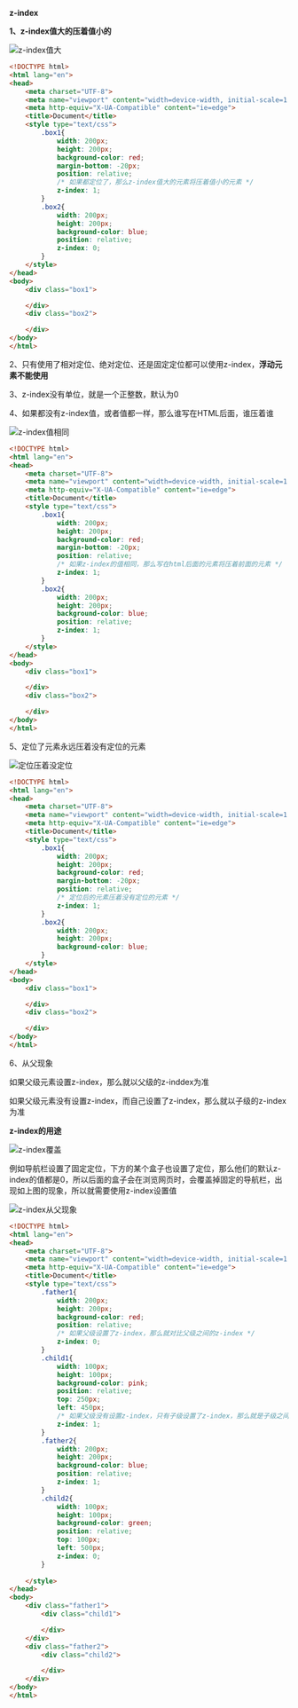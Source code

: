 **z-index**

**1、z-index值大的压着值小的**

![z-index值大](E:\workspace\wxPythonCode\Note\web框架\images\z-index值大.png)

```html
<!DOCTYPE html>
<html lang="en">
<head>
    <meta charset="UTF-8">
    <meta name="viewport" content="width=device-width, initial-scale=1.0">
    <meta http-equiv="X-UA-Compatible" content="ie=edge">
    <title>Document</title>
    <style type="text/css">
        .box1{
            width: 200px;
            height: 200px;
            background-color: red;
            margin-bottom: -20px;
            position: relative;
            /* 如果都定位了，那么z-index值大的元素将压着值小的元素 */
            z-index: 1;
        }
        .box2{
            width: 200px;
            height: 200px;
            background-color: blue;
            position: relative;
            z-index: 0;
        }
    </style>
</head>
<body>
    <div class="box1">

    </div>
    <div class="box2">

    </div>
</body>
</html>
```



2、只有使用了相对定位、绝对定位、还是固定定位都可以使用z-index，**浮动元素不能使用**

3、z-index没有单位，就是一个正整数，默认为0

4、如果都没有z-index值，或者值都一样，那么谁写在HTML后面，谁压着谁

![z-index值相同](E:\workspace\wxPythonCode\Note\web框架\images\z-index值相同.png)

```html
<!DOCTYPE html>
<html lang="en">
<head>
    <meta charset="UTF-8">
    <meta name="viewport" content="width=device-width, initial-scale=1.0">
    <meta http-equiv="X-UA-Compatible" content="ie=edge">
    <title>Document</title>
    <style type="text/css">
        .box1{
            width: 200px;
            height: 200px;
            background-color: red;
            margin-bottom: -20px;
            position: relative;
            /* 如果z-index的值相同，那么写在html后面的元素将压着前面的元素 */
            z-index: 1;
        }
        .box2{
            width: 200px;
            height: 200px;
            background-color: blue;
            position: relative;
            z-index: 1;
        }
    </style>
</head>
<body>
    <div class="box1">

    </div>
    <div class="box2">

    </div>
</body>
</html>
```

5、定位了元素永远压着没有定位的元素

![定位压着没定位](E:\workspace\wxPythonCode\Note\web框架\images\定位压着没定位.png)

```html
<!DOCTYPE html>
<html lang="en">
<head>
    <meta charset="UTF-8">
    <meta name="viewport" content="width=device-width, initial-scale=1.0">
    <meta http-equiv="X-UA-Compatible" content="ie=edge">
    <title>Document</title>
    <style type="text/css">
        .box1{
            width: 200px;
            height: 200px;
            background-color: red;
            margin-bottom: -20px;
            position: relative;
            /* 定位后的元素压着没有定位的元素 */
            z-index: 1;
        }
        .box2{
            width: 200px;
            height: 200px;
            background-color: blue;
        }
    </style>
</head>
<body>
    <div class="box1">

    </div>
    <div class="box2">

    </div>
</body>
</html>
```





6、从父现象

如果父级元素设置z-index，那么就以父级的z-inddex为准

如果父级元素没有设置z-index，而自己设置了z-index，那么就以子级的z-index为准





**z-index的用途**

![z-index覆盖](E:\workspace\wxPythonCode\Note\web框架\images\z-index覆盖.png)

例如导航栏设置了固定定位，下方的某个盒子也设置了定位，那么他们的默认z-index的值都是0，所以后面的盒子会在浏览网页时，会覆盖掉固定的导航栏，出现如上图的现象，所以就需要使用z-index设置值

![z-index从父现象](E:\workspace\wxPythonCode\Note\web框架\images\z-index从父现象.png)

```html
<!DOCTYPE html>
<html lang="en">
<head>
    <meta charset="UTF-8">
    <meta name="viewport" content="width=device-width, initial-scale=1.0">
    <meta http-equiv="X-UA-Compatible" content="ie=edge">
    <title>Document</title>
    <style type="text/css">
        .father1{
            width: 200px;
            height: 200px;
            background-color: red;
            position: relative;
            /* 如果父级设置了z-index，那么就对比父级之间的z-index */
            z-index: 0;
        }
        .child1{
            width: 100px;
            height: 100px;
            background-color: pink;
            position: relative;
            top: 250px;
            left: 450px;
            /* 如果父级没有设置z-index，只有子级设置了z-index，那么就是子级之间的z-index进行对比 */
            z-index: 1;
        }
        .father2{
            width: 200px;
            height: 200px;
            background-color: blue;
            position: relative;
            z-index: 1;
        }
        .child2{
            width: 100px;
            height: 100px;
            background-color: green;
            position: relative;
            top: 100px;
            left: 500px;
            z-index: 0;
        }
        
    </style>
</head>
<body>
    <div class="father1">
        <div class="child1">

        </div>
    </div>
    <div class="father2">
        <div class="child2">

        </div>
    </div>
</body>
</html>
```

